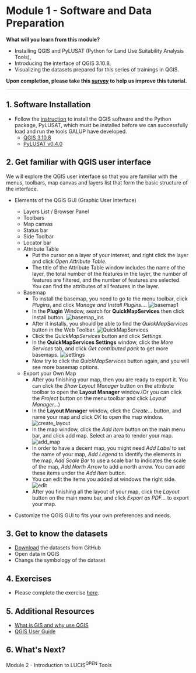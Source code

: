 # Module 1 - Software and Data Preparation

**What will you learn from this module?**

- Installing QGIS and PyLUSAT (Python for Land Use Suitability Analysis Tools),
- Introducing the interface of QGIS 3.10.8,
- Visualizing the datasets prepared for this series of trainings in QGIS.

**Upon completion, please take this [survey](https://docs.google.com/document/d/1p1oy635ZMgXBcyxPJPv2Je-62xTVaNV6xCtltQYvde0/edit)
to help us improve this tutorial.**

<hr style="height:1px;border-width:0;background-color:LightGray"> </hr>

## 1. Software Installation

- Follow the [instruction](https://github.com/chjch/lucis_qgis/wiki/Installation)
  to install the QGIS software and the Python package, PyLUSAT, which must be
  installed before we can successfully load and run the tools GALUP have
  developed.
  - [QGIS 3.10.8](https://qgis.org/en/site/)
  - [PyLUSAT v0.4.0](https://pypi.org/project/pylusat/)

## 2. Get familiar with QGIS user interface

We will explore the QGIS user interface so that you are familiar with the
menus, toolbars, map canvas and layers list that form the basic structure of
the interface.

- Elements of the QGIS GUI (Graphic User Interface)
  - Layers List / Browser Panel
  - Toolbars
  - Map canvas
  - Status bar
  - Side Toolbar
  - Locator bar
  - Attribute Table
    - Put the cursor on a layer of your interest, and right click the layer and click _Open Attribute Table_.
    - The title of the Attribute Table window includes the name of the layer, the total number of the features in the layer, the number of features are filtered, and the number of features are selected. You can find the attributes of all features in the layer.
  - Basemap
    - To install the basemap, you need to go to the menu toolbar, click _Plugins_, and click _Manage and Install Plugins..._. ![basemap1](../../../images/Basemap/basemap.png)
    - In the **Plugin** Window, search for **QuickMapServices** then click Install button. ![basemap_ins](../../../images/Basemap/quick_map_ins.png)
    - After it installs, you should be able to find the _QuickMapServices_ button in the Web Toolbar. ![QuickMapServices](../../../images/Basemap/quick_service.png)
    - Click the _QuickMapServices_ button and click _Settings_.
    - In the **QuickMapServices Settings** window, click the _More Services_ tab, and click _Get contributed pack_ to get more basemaps.
    ![settings](../../../images/Basemap/settings.png)
    - Now try to click the _QuickMapServices_ button again, and you will see more basemap options.
  - Export your Own Map
    - After you finishing your map, then you are ready to export it. You can click the _Show Layout Manager_ button on the attribute toolbar to open the **Layout Manager** window.(Or you can click the _Project_ button on the menu toolbar and click _Layout Manager..._)
    - In the **Layout Manager** window, click the _Create..._ button, and name your map and click _OK_ to open the map window.![create_layout](../../../images/Export_ur_own_map/layout_manager.png)
    - In the map window, click the _Add Item_ button on the main menu bar, and click add map. Select an area to render your map. ![add_map](../../../images/Export_ur_own_map/add_map.gif)
    - In order to have a decent map, you might need _Add Label_ to set the name of your map, _Add Legend_ to identify the elements in the map, _Add Scale Bar_ to use a scale bar to indicates the scale of the map, _Add North Arrow_ to add a north arrow. You can add these items under the _Add Item_ button.
    - You can edit the items you added at windows the right side.
    ![edit](../../../images/Export_ur_own_map/edit.png)
    - After you finishing all the layout of your map, click the _Layout_ button on the main menu bar, and click _Export as PDF..._ to export your map.
  
- Customize the QGIS GUI to fits your own preferences and needs.

## 3. Get to know the datasets

- [Download](https://github.com/chjch/lucis_qgis) the datasets from GitHub
- Open data in QGIS
- Change the symbology of the dataset

## 4. Exercises

- Please complete the exercise [here](https://github.com/chjch/lucis_qgis).

## 5. Additional Resources

- [What is GIS and why use QGIS](https://www.youtube.com/watch?v=8oEnJvLzDnQ)
- [QGIS User Guide](https://docs.qgis.org/3.16/en/docs/user_manual/)

## 6. What's Next?

Module 2 - Introduction to LUCIS<sup>OPEN</sup> Tools